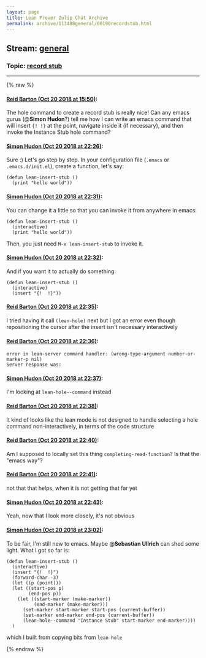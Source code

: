 ```yaml
---
layout: page
title: Lean Prover Zulip Chat Archive 
permalink: archive/113488general/00190recordstub.html
---
```


## Stream: [general](index.html)
### Topic: [record stub](00190recordstub.html)

---


{% raw %}
#### [ Reid Barton (Oct 20 2018 at 15:50)](https://leanprover.zulipchat.com/#narrow/stream/113488-general/topic/record%20stub/near/136169584):
The hole command to create a record stub is really nice!
Can any emacs gurus (@**Simon Hudon**?) tell me how I can write an emacs command that will insert `{! !}` at the point, navigate inside it (if necessary), and then invoke the Instance Stub hole command?

#### [ Simon Hudon (Oct 20 2018 at 22:26)](https://leanprover.zulipchat.com/#narrow/stream/113488-general/topic/record%20stub/near/136183553):
Sure :) Let's go step by step. In your configuration file (`.emacs` or `.emacs.d/init.el`), create a function, let's say:

```emacs-lisp
(defun lean-insert-stub ()
  (print "hello world"))
```

#### [ Simon Hudon (Oct 20 2018 at 22:31)](https://leanprover.zulipchat.com/#narrow/stream/113488-general/topic/record%20stub/near/136183684):
You can change it a little so that you can invoke it from anywhere in emacs:

```emacs-lisp
(defun lean-insert-stub ()
  (interactive)
  (print "hello world"))
```

Then, you just need `M-x lean-insert-stub` to invoke it.

#### [ Simon Hudon (Oct 20 2018 at 22:32)](https://leanprover.zulipchat.com/#narrow/stream/113488-general/topic/record%20stub/near/136183728):
And if you want it to actually do something: 

```emacs-lisp
(defun lean-insert-stub ()
  (interactive)
  (insert "{!  !}"))
```

#### [ Reid Barton (Oct 20 2018 at 22:35)](https://leanprover.zulipchat.com/#narrow/stream/113488-general/topic/record%20stub/near/136183809):
I tried having it call `(lean-hole)` next but I got an error even though repositioning the cursor after the insert isn't necessary interactively

#### [ Reid Barton (Oct 20 2018 at 22:36)](https://leanprover.zulipchat.com/#narrow/stream/113488-general/topic/record%20stub/near/136183855):
```
error in lean-server command handler: (wrong-type-argument number-or-marker-p nil)
Server response was:
```

#### [ Simon Hudon (Oct 20 2018 at 22:37)](https://leanprover.zulipchat.com/#narrow/stream/113488-general/topic/record%20stub/near/136183867):
I'm looking at `lean-hole--command` instead

#### [ Reid Barton (Oct 20 2018 at 22:38)](https://leanprover.zulipchat.com/#narrow/stream/113488-general/topic/record%20stub/near/136183935):
It kind of looks like the lean mode is not designed to handle selecting a hole command non-interactively, in terms of the code structure

#### [ Reid Barton (Oct 20 2018 at 22:40)](https://leanprover.zulipchat.com/#narrow/stream/113488-general/topic/record%20stub/near/136184005):
Am I supposed to locally set this thing `completing-read-function`? Is that the "emacs way"?

#### [ Reid Barton (Oct 20 2018 at 22:41)](https://leanprover.zulipchat.com/#narrow/stream/113488-general/topic/record%20stub/near/136184014):
not that that helps, when it is not getting that far yet

#### [ Simon Hudon (Oct 20 2018 at 22:43)](https://leanprover.zulipchat.com/#narrow/stream/113488-general/topic/record%20stub/near/136184074):
Yeah, now that I look more closely, it's not obvious

#### [ Simon Hudon (Oct 20 2018 at 23:02)](https://leanprover.zulipchat.com/#narrow/stream/113488-general/topic/record%20stub/near/136184663):
To be fair, I'm still new to emacs. Maybe @**Sebastian Ullrich** can shed some light. What I got so far is:

```emacs-lisp
(defun lean-insert-stub ()
  (interactive)
  (insert "{!  !}")
  (forward-char -3)
  (let ((p (point)))
  (let ((start-pos p)
        (end-pos p))
    (let ((start-marker (make-marker))
          (end-marker (make-marker)))
      (set-marker start-marker start-pos (current-buffer))
      (set-marker end-marker end-pos (current-buffer))
      (lean-hole--command "Instance Stub" start-marker end-marker))))
  )
```

which I built from copying bits from `lean-hole`


{% endraw %}
